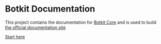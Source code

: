 # Botkit Documentation

This project contains the documentation for [Botkit Core](https://github.com/howdyai/botkit) and is used to build [the official documentation site](https://botkit.ai/docs)

[Start here](docs/index.md)
